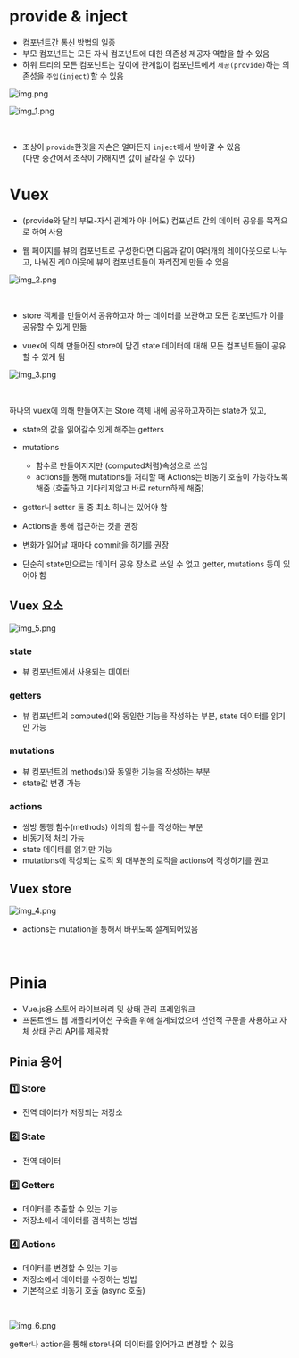 # provide & inject

- 컴포넌트간 통신 방법의 일종
- 부모 컴포넌트는 모든 자식 컴포넌트에 대한 의존성 제공자 역할을 할 수 있음
- 하위 트리의 모든 컴포넌트는 깊이에 관계없이 컴포넌트에서 `제공(provide)`하는 의존성을 `주입(inject)`할 수 있음


![img.png](img.png)

![img_1.png](img_1.png)

<br>


- 조상이 `provide`한것을 자손은 얼마든지 `inject`해서 받아갈 수 있음
<br> (다만 중간에서 조작이 가해지면 값이 달라질 수 있다)


# Vuex

- (provide와 달리 부모-자식 관계가 아니어도) 컴포넌트 간의 데이터 공유를 목적으로 하여 사용

- 웹 페이지를 뷰의 컴포넌트로 구성한다면 다음과 같이 여러개의 레이아웃으로 나누고, 나눠진 레이아웃에 뷰의 컴포넌트들이 자리잡게 만들 수 있음

![img_2.png](img_2.png)


<br>

- store 객체를 만들어서 공유하고자 하는 데이터를 보관하고 모든 컴포넌트가 이를 공유할 수 있게 만듦

- vuex에 의해 만들어진 store에 담긴 state 데이터에 대해 모든 컴포넌트들이 공유할 수 있게 됨

![img_3.png](img_3.png)

<br>


하나의 vuex에 의해 만들어지는 Store 객체 내에 공유하고자하는 state가 있고,

- state의 값을 읽어갈수 있게 해주는 getters
- mutations
  - 함수로 만들어지지만 (computed처럼)속성으로 쓰임
  - actions를 통해 mutations를 처리할 때 Actions는 비동기 호출이 가능하도록 해줌 (호출하고 기다리지않고 바로 return하게 해줌)


- getter나 setter 둘 중 최소 하나는 있어야 함

- Actions을 통해 접근하는 것을 권장

- 변화가 일어날 때마다 commit을 하기를 권장


- 단순히 state만으로는 데이터 공유 장소로 쓰일 수 없고 getter, mutations 등이 있어야 함


## Vuex 요소


![img_5.png](img_5.png)

### state

- 뷰 컴포넌트에서 사용되는 데이터

### getters

- 뷰 컴포넌트의 computed()와 동일한 기능을 작성하는 부분, state 데이터를 읽기만 가능


### mutations

- 뷰 컴포넌트의 methods()와 동일한 기능을 작성하는 부분
- state값 변경 가능


### actions

- 쌍방 통행 함수(methods) 이외의 함수를 작성하는 부분
- 비동기적 처리 가능
- state 데이터를 읽기만 가능
- mutations에 작성되는 로직 외 대부분의 로직을 actions에 작성하기를 권고


## Vuex store

![img_4.png](img_4.png)

- actions는 mutation을 통해서 바뀌도록 설계되어있음

<br>

# Pinia

- Vue.js용 스토어 라이브러리 및 상태 관리 프레임워크
- 프론트엔드 웹 애플리케이션 구축을 위해 설계되었으며 선언적 구문을 사용하고 자체 상태 관리 API를 제공함


## Pinia 용어


### :one: Store

- 전역 데이터가 저장되는 저장소


### :two: State

- 전역 데이터


### :three: Getters

- 데이터를 추출할 수 있는 기능
- 저장소에서 데이터를 검색하는 방법


### :four: Actions

- 데이터를 변경할 수 있는 기능
- 저장소에서 데이터를 수정하는 방법
- 기본적으로 비동기 호출 (async 호출)

<br>


![img_6.png](img_6.png)

getter나 action을 통해 store내의 데이터를 읽어가고 변경할 수 있음

